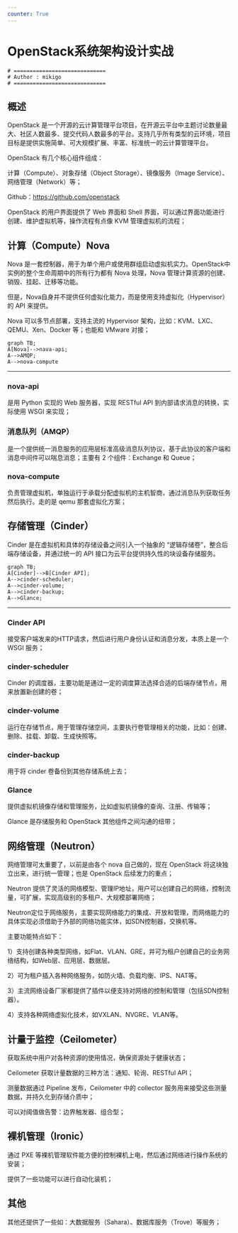 ```yaml
---
counter: True
---
```


# OpenStack系统架构设计实战

```shell
# =============================
# Author : mikigo
# =============================
```

## 概述

OpenStack 是一个开源的云计算管理平台项目，在开源云平台中主题讨论数量最大、社区人数最多、提交代码人数最多的平台。支持几乎所有类型的云环境，项目目标是提供实施简单、可大规模扩展、丰富、标准统一的云计算管理平台。

OpenStack 有几个核心组件组成：

计算（Compute）、对象存储（Object Storage）、镜像服务（Image Service）、网络管理（Network）等；

Github：https://github.com/openstack

OpenStack 的用户界面提供了 Web 界面和 Shell 界面，可以通过界面功能进行创建、维护虚拟机等，操作流程有点像 KVM 管理虚拟机的流程；

## 计算（Compute）Nova

Nova 是一套控制器，用于为单个用户或使用群组启动虚拟机实力。OpenStack中实例的整个生命周期中的所有行为都有 Nova 处理，Nova 管理计算资源的创建、销毁、挂起、迁移等功能。

但是，Nova自身并不提供任何虚拟化能力，而是使用支持虚拟化（Hypervisor）的 API 来提供。

Nova 可以多节点部署，支持主流的 Hypervisor 架构，比如：KVM、LXC、QEMU、Xen、Docker 等；也能和 VMware 对接；

```mermaid
graph TB;
A[Nova]-->nava-api;
A-->AMQP;
A-->nova-compute
```

----------------------------

### nova-api

是用 Python 实现的 Web 服务器，实现 RESTful API 到内部请求消息的转换，实际使用 WSGI 来实现；

### 消息队列（AMQP）

是一个提供统一消息服务的应用层标准高级消息队列协议，基于此协议的客户端和消息中间件可以喘息消息；主要有 2 个组件：Exchange 和 Queue；

### nova-compute

负责管理虚拟机，单独运行于承载分配虚拟机的主机智商，通过消息队列获取任务然后执行。走的是 qemu 那套虚拟化方案；

## 存储管理（Cinder）

Cinder 是在虚拟机和具体的存储设备之间引入一个抽象的 “逻辑存储卷”，整合后端存储设备，并通过统一的 API 接口为云平台提供持久性的块设备存储服务。

```mermaid
graph TB;
A[Cinder]-->B[Cinder API];
A-->cinder-scheduler;
A-->cinder-volume;
A-->cinder-backup;
A-->Glance;
```

--------------------------

### Cinder API

接受客户端发来的HTTP请求，然后进行用户身份认证和消息分发，本质上是一个 WSGI 服务；

### cinder-scheduler

Cinder 的调度器，主要功能是通过一定的调度算法选择合适的后端存储节点，用来放置新创建的卷；

### cinder-volume

运行在存储节点，用于管理存储空间，主要执行卷管理相关的功能，比如：创建、删除、挂载、卸载、生成快照等。

### cinder-backup

用于将 cinder 卷备份到其他存储系统上去；

### Glance

提供虚拟机镜像存储和管理服务，比如虚拟机镜像的查询、注册、传输等；

Glance 是存储服务和 OpenStack 其他组件之间沟通的纽带；

## 网络管理（Neutron）

网络管理可太重要了，以前是由各个 nova 自己做的，现在 OpenStack 将这块独立出来，进行统一管理；也是 OpenStack 后续发力的重点；

Neutron 提供了灵活的网络模型、管理IP地址，用户可以创建自己的网络，控制流量，可扩展，实现高级别的多租户、大规模部署网络；

Neutron定位于网络服务，主要实现网络能力的集成、开放和管理，而网络能力的具体实现必须借助于外部的网络功能实体，如SDN控制器，交换机等。

主要功能特点如下：

1）支持创建各种类型网络，如Flat、VLAN、GRE，并可为租户创建自己的业务网络结构，如Web层、应用层、数据层。

2）可为租户插入各种网络服务，如防火墙、负载均衡、IPS、NAT等。

3）主流网络设备厂家都提供了插件以便支持对网络的控制和管理（包括SDN控制器）。

4）支持各种网络虚拟化技术，如VXLAN、NVGRE、VLAN等。

## 计量于监控（Ceilometer）

获取系统中用户对各种资源的使用情况，确保资源处于健康状态；

Ceilometer 获取计量数据的三种方法：通知、轮询、RESTful API；

测量数据通过 Pipeline 发布，Ceilometer 中的 collector 服务用来接受这些测量数据，并持久化到存储介质中；

可以对阈值做告警：边界触发器、组合型；

## 裸机管理（Ironic）

通过 PXE 等裸机管理软件能方便的控制裸机上电，然后通过网络进行操作系统的安装；

提供了一些功能可以进行自动化装机；

## 其他

其他还提供了一些如：大数据服务（Sahara）、数据库服务（Trove）等服务；

